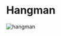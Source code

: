# Hangman

![hangman](https://user-images.githubusercontent.com/37632366/40276265-71c8ec7a-5c40-11e8-8c03-738004cc6ab5.PNG)
